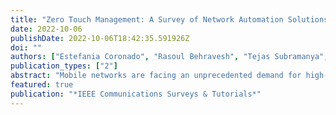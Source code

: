```yaml
---
title: "Zero Touch Management: A Survey of Network Automation Solutions for 5G and 6G Networks"
date: 2022-10-06
publishDate: 2022-10-06T18:42:35.591926Z
doi: ""
authors: ["Estefania Coronado", "Rasoul Behravesh", "Tejas Subramanya", "Adriana Fernández-Fernández", "Shuaib Siddiqui", "Xavier Costa-Pérez", "Roberto Riggio"]
publication_types: ["2"]
abstract: "Mobile networks are facing an unprecedented demand for high-speed connectivity originating from novel mobile applications and services and, in general, from the adoption curve of mobile devices. However, coping with the service requirements imposed by current and future applications and services is very difficult since mobile networks are becoming progressively more heterogeneous and more complex. In this context, a promising approach is the adoption of novel network automation solutions and, in particular, of zero-touch management techniques. In this work, we refer to zero-touch management as a fully autonomous network management solution with human oversight. This survey sits at the crossroad between zero-touch management and mobile and wireless network research, effectively bridging a gap in terms of literature review between the two domains. In this paper, we first provide a taxonomy of network management solutions. We then discuss the relevant state-of-the-art on autonomous mobile networks. The concept of zero-touch management and the associated standardization efforts are then introduced. The survey continues with a review of the most important technological enablers for zero-touch management. The network automation solutions from the RAN to the core network, including end-toend aspects such as security, are then surveyed. Finally, we close this article with the current challenges and research directions."
featured: true
publication: "*IEEE Communications Surveys & Tutorials*"
---
```


